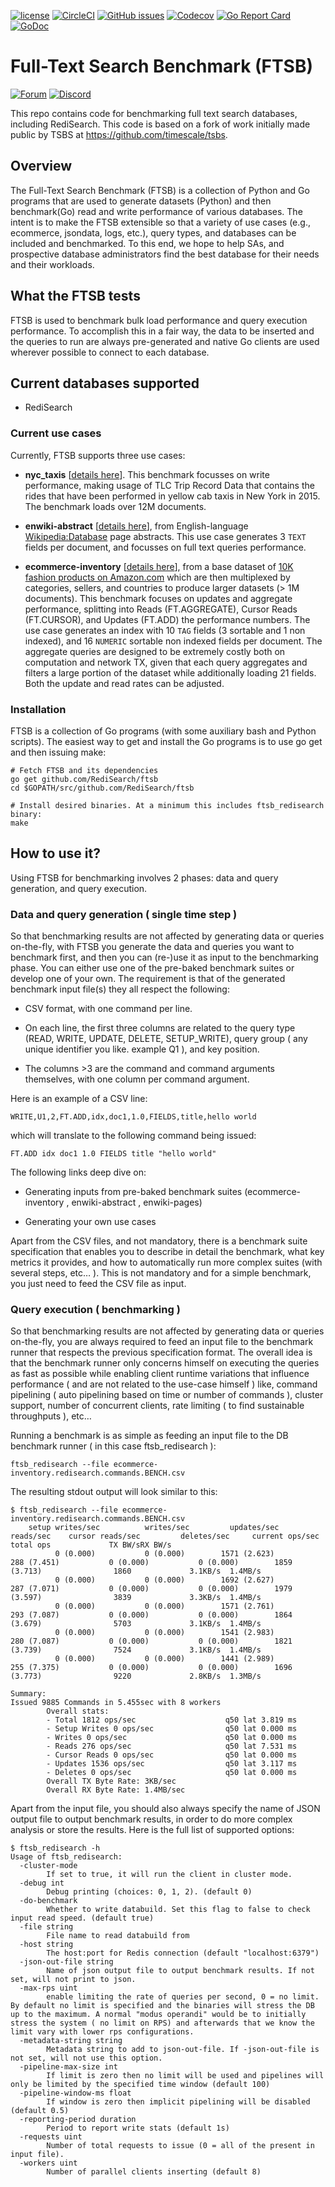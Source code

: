 [![license](https://img.shields.io/github/license/RediSearch/ftsb.svg)](https://github.com/RediSearch/ftsb)
[![CircleCI](https://circleci.com/gh/RediSearch/ftsb/tree/master.svg?style=svg)](https://circleci.com/gh/RediSearch/ftsb/tree/master)
[![GitHub issues](https://img.shields.io/github/release/RediSearch/ftsb.svg)](https://github.com/RediSearch/ftsb/releases/latest)
[![Codecov](https://codecov.io/gh/RediSearch/ftsb/branch/master/graph/badge.svg)](https://codecov.io/gh/RediSearch/ftsb)
[![Go Report Card](https://goreportcard.com/badge/github.com/RediSearch/ftsb)](https://goreportcard.com/report/github.com/RediSearch/ftsb)
[![GoDoc](https://godoc.org/github.com/RediSearch/ftsb?status.svg)](https://godoc.org/github.com/RediSearch/ftsb)

# Full-Text Search Benchmark (FTSB)
 [![Forum](https://img.shields.io/badge/Forum-RediSearch-blue)](https://forum.redislabs.com/c/modules/redisearch/) 
[![Discord](https://img.shields.io/discord/697882427875393627?style=flat-square)](https://discord.gg/xTbqgTB)

This repo contains code for benchmarking full text search databases,
including RediSearch.
This code is based on a fork of work initially made public by TSBS
at https://github.com/timescale/tsbs.



## Overview
The Full-Text Search Benchmark (FTSB) is a collection of Python and Go programs that are used to generate datasets (Python) and then benchmark(Go) read and write performance of various databases. The intent is to make the FTSB extensible so that a variety of use cases (e.g., ecommerce, jsondata, logs, etc.), query types, and databases can be included and benchmarked.
To this end, we hope to help SAs, and prospective database administrators find the best database for their needs and their workloads.


## What the FTSB tests

FTSB is used to benchmark bulk load performance and query execution performance. To accomplish this in a fair way, the data to be inserted and the queries to run are always pre-generated and native Go clients are used wherever possible to connect to each database.

## Current databases supported

+ RediSearch

### Current use cases

Currently, FTSB supports three use cases: 
- **nyc_taxis** [[details here](docs/nyc_taxis-benchmark/description.md)]. This benchmark focusses on write performance, making usage of TLC Trip Record Data that contains the rides that have been performed in yellow cab taxis in New York in 2015. The benchmark loads over 12M documents.

- **enwiki-abstract** [[details here](docs/enwiki-abstract-benchmark/description.md)], from English-language [Wikipedia:Database](https://en.wikipedia.org/wiki/Wikipedia:Database_download) page abstracts. This use case generates 3 `TEXT` fields per document, and focusses on full text queries performance.

- **ecommerce-inventory** [[details here](docs/ecommerce-inventory-benchmark/description.md)], from a base dataset of [10K fashion products on Amazon.com](https://data.world/promptcloud/fashion-products-on-amazon-com/workspace/file?filename=amazon_co-ecommerce_sample.csv) which are then multiplexed by categories, sellers, and countries to produce larger datasets (> 1M documents). This benchmark focuses on updates and aggregate performance, splitting into Reads (FT.AGGREGATE), Cursor Reads (FT.CURSOR), and Updates (FT.ADD) the performance numbers. 
The use case generates an index with 10 `TAG` fields (3 sortable and 1 non indexed), and 16 `NUMERIC` sortable non indexed fields per document.
The aggregate queries are designed to be extremely costly both on computation and network TX, given that each query aggregates and filters a large portion of the dataset while additionally loading 21 fields. Both the update and read rates can be adjusted.



### Installation

FTSB is a collection of Go programs (with some auxiliary bash and Python scripts). The easiest way to get and install the Go programs is to use go get and then  issuing make:
```
# Fetch FTSB and its dependencies
go get github.com/RediSearch/ftsb
cd $GOPATH/src/github.com/RediSearch/ftsb

# Install desired binaries. At a minimum this includes ftsb_redisearch binary:
make
```




## How to use it?

Using FTSB for benchmarking involves 2 phases: data and query generation, and query execution.


### Data and query generation ( single time step )

So that benchmarking results are not affected by generating data or queries on-the-fly, with FTSB you generate the data and queries you want to benchmark first, and then you can (re-)use it as input to the benchmarking phase. You can either use one of the pre-baked benchmark suites or develop one of your own. The requirement is that of the generated benchmark input file(s) they all respect the following:

- CSV format, with one command per line. 

- On each line, the first three columns are related to the query type (READ, WRITE, UPDATE, DELETE, SETUP_WRITE), query group ( any unique identifier you like. example Q1 ), and key position. 

- The columns >3 are the command and command arguments themselves, with one column per command argument. 

Here is an example of a CSV line:
```
WRITE,U1,2,FT.ADD,idx,doc1,1.0,FIELDS,title,hello world
```
which will translate to the following command being issued:
```
FT.ADD idx doc1 1.0 FIELDS title "hello world"
```
The following links deep dive on:

- Generating inputs from pre-baked benchmark suites (ecommerce-inventory , enwiki-abstract , enwiki-pages) 

- Generating your own use cases 

Apart from the CSV files, and not mandatory, there is a benchmark suite specification that enables you to describe in detail the benchmark, what key metrics it provides, and how to automatically run more complex suites (with several steps, etc… ). This is not mandatory and for a simple benchmark, you just need to feed the CSV file as input. 


### Query execution ( benchmarking )

So that benchmarking results are not affected by generating data or queries on-the-fly, you are always required to feed an input file to the benchmark runner that respects the previous specification format. The overall idea is that the benchmark runner only concerns himself on executing the queries as fast as possible while enabling client runtime variations that influence performance ( and are not related to the use-case himself ) like, command pipelining ( auto pipelining based on time or number of commands ), cluster support, number of concurrent clients, rate limiting ( to find sustainable throughputs ), etc… 

Running a benchmark is as simple as feeding an input file to the DB benchmark runner ( in this case ftsb_redisearch ):
```
ftsb_redisearch --file ecommerce-inventory.redisearch.commands.BENCH.csv
```
The resulting stdout output will look similar to this:
```
$ ftsb_redisearch --file ecommerce-inventory.redisearch.commands.BENCH.csv 
    setup writes/sec          writes/sec         updates/sec           reads/sec    cursor reads/sec         deletes/sec     current ops/sec           total ops             TX BW/sRX BW/s
          0 (0.000)           0 (0.000)        1571 (2.623)         288 (7.451)           0 (0.000)           0 (0.000)        1859 (3.713)                1860             3.1KB/s  1.4MB/s
          0 (0.000)           0 (0.000)        1692 (2.627)         287 (7.071)           0 (0.000)           0 (0.000)        1979 (3.597)                3839             3.3KB/s  1.4MB/s
          0 (0.000)           0 (0.000)        1571 (2.761)         293 (7.087)           0 (0.000)           0 (0.000)        1864 (3.679)                5703             3.1KB/s  1.4MB/s
          0 (0.000)           0 (0.000)        1541 (2.983)         280 (7.087)           0 (0.000)           0 (0.000)        1821 (3.739)                7524             3.1KB/s  1.4MB/s
          0 (0.000)           0 (0.000)        1441 (2.989)         255 (7.375)           0 (0.000)           0 (0.000)        1696 (3.773)                9220             2.8KB/s  1.3MB/s

Summary:
Issued 9885 Commands in 5.455sec with 8 workers
        Overall stats:
        - Total 1812 ops/sec                    q50 lat 3.819 ms
        - Setup Writes 0 ops/sec                q50 lat 0.000 ms
        - Writes 0 ops/sec                      q50 lat 0.000 ms
        - Reads 276 ops/sec                     q50 lat 7.531 ms
        - Cursor Reads 0 ops/sec                q50 lat 0.000 ms
        - Updates 1536 ops/sec                  q50 lat 3.117 ms
        - Deletes 0 ops/sec                     q50 lat 0.000 ms
        Overall TX Byte Rate: 3KB/sec
        Overall RX Byte Rate: 1.4MB/sec
```
Apart from the input file, you should also always specify the name of JSON output file to output benchmark results, in order to do more complex analysis or store the results. Here is the full list of supported options:
```
$ ftsb_redisearch -h
Usage of ftsb_redisearch:
  -cluster-mode
        If set to true, it will run the client in cluster mode.
  -debug int
        Debug printing (choices: 0, 1, 2). (default 0)
  -do-benchmark
        Whether to write databuild. Set this flag to false to check input read speed. (default true)
  -file string
        File name to read databuild from
  -host string
        The host:port for Redis connection (default "localhost:6379")
  -json-out-file string
        Name of json output file to output benchmark results. If not set, will not print to json.
  -max-rps uint
        enable limiting the rate of queries per second, 0 = no limit. By default no limit is specified and the binaries will stress the DB up to the maximum. A normal "modus operandi" would be to initially stress the system ( no limit on RPS) and afterwards that we know the limit vary with lower rps configurations.
  -metadata-string string
        Metadata string to add to json-out-file. If -json-out-file is not set, will not use this option.
  -pipeline-max-size int
        If limit is zero then no limit will be used and pipelines will only be limited by the specified time window (default 100)
  -pipeline-window-ms float
        If window is zero then implicit pipelining will be disabled (default 0.5)
  -reporting-period duration
        Period to report write stats (default 1s)
  -requests uint
        Number of total requests to issue (0 = all of the present in input file).
  -workers uint
        Number of parallel clients inserting (default 8)
```
